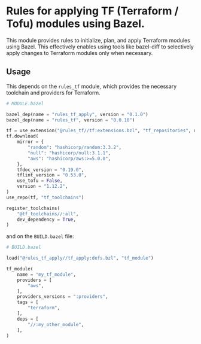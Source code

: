 # Rules for applying TF (Terraform / Tofu) modules using Bazel.

This module provides rules to initialize, plan, and apply Terraform modules using Bazel.
This effectively enables using tools like bazel-diff to selectively
apply changes to Terraform modules only when necessary.

## Usage

This depends on the `rules_tf` module, which provides the necessary
toolchain and providers for Terraform.

```python
# MODULE.bazel

bazel_dep(name = "rules_tf_apply", version = "0.1.0")
bazel_dep(name = "rules_tf", version = "0.0.10")

tf = use_extension("@rules_tf//tf:extensions.bzl", "tf_repositories", dev_dependency = True)
tf.download(
    mirror = {
        "random": "hashicorp/random:3.3.2",
        "null": "hashicorp/null:3.1.1",
        "aws": "hashicorp/aws:>=5.0.0",
    },
    tfdoc_version = "0.19.0",
    tflint_version = "0.53.0",
    use_tofu = False,
    version = "1.12.2",
)
use_repo(tf, "tf_toolchains")

register_toolchains(
    "@tf_toolchains//:all",
    dev_dependency = True,
)
```

and on the `BUILD.bazel` file:

```python
# BUILD.bazel

load("@rules_tf_apply//tf_apply:defs.bzl", "tf_module")

tf_module(
    name = "my_tf_module",
    providers = [
        "aws",
    ],
    providers_versions = ":providers",
    tags = [
        "terraform",
    ],
    deps = [
        "//:my_other_module",
    ],
)
```
